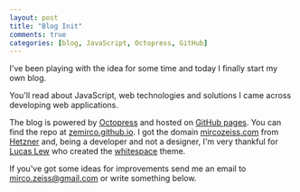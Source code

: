 ```yaml
---
layout: post
title: "Blog Init"
comments: true
categories: [blog, JavaScript, Octopress, GitHub]
---
```


I've been playing with the idea for some time and today I finally start my own blog.

You'll read about JavaScript, web technologies and solutions I came across developing web applications.

 The blog is powered by [Octopress](http://octopress.org/) and
 hosted on [GitHub pages](http://pages.github.com/). You can find the repo at
 [zemirco.github.io](https://github.com/zeMirco/zemirco.github.io). I got the domain
 [mircozeiss.com](http://www.mircozeiss.com) from [Hetzner](http://www.hetzner.de/en/) and, being
 a developer and not a designer, I'm very thankful for [Lucas Lew](http://lucaslew.com/) who
 created the [whitespace](https://github.com/lucaslew/whitespace) theme.

If you've got some ideas for improvements send me an email to
[mirco.zeiss@gmail.com](mailto:mirco.zeiss@gmail.com) or write something below.